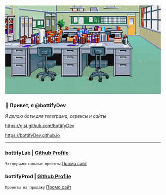 ![Cover](/cover.png?raw=true "Cover title")  

### 👋 Привет, я @bottifyDev

_Я делаю боты для телеграма, сервисы и сайты_


https://gist.github.com/bottifyDev

https://bottifyDev.github.io

----

### bottifyLab | [Github Profile](https://github.com/bottifyLab)
`Экспериментальные проекты`
<a href="https://github.com/bottifyLab" target="_blank">Промо сайт</a>

### bottifyProd | [Github Profile](https://github.com/bottifyProd)
`Проекты на продажу`
<a href="https://github.com/bottifyProd" target="_blank">Промо сайт</a>
